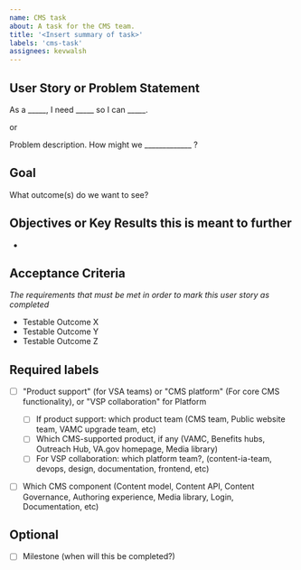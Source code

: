 ```yaml
---
name: CMS task
about: A task for the CMS team.
title: '<Insert summary of task>'
labels: 'cms-task'
assignees: kevwalsh
---
```


## User Story or Problem Statement

As a _____, I need _____ so I can _____.

or

Problem description. How might we _____________ ?

## Goal
What outcome(s) do we want to see?

## Objectives or Key Results this is meant to further
* <OKR>

## Acceptance Criteria
_The requirements that must be met in order to mark this user story as completed_
* Testable Outcome X
* Testable Outcome Y
* Testable Outcome Z

## Required labels
- [ ] "Product support" (for VSA teams) or "CMS platform" (For core CMS functionality), or "VSP collaboration" for Platform
  - [ ] If product support: which product team (CMS team, Public website team, VAMC upgrade team, etc)
  - [ ] Which CMS-supported product, if any (VAMC, Benefits hubs, Outreach Hub, VA.gov homepage, Media library)
  - [ ] For VSP collaboration: which platform team?, (content-ia-team, devops, design, documentation, frontend, etc)
- [ ] Which CMS component (Content model, Content API, Content Governance, Authoring experience, Media library, Login, Documentation, etc)


## Optional
- [ ] Milestone (when will this be completed?)
